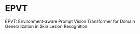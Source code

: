 # EPVT
EPVT: Environment-aware Prompt Vision Transformer for Domain Generalization in Skin Lesion Recognition
